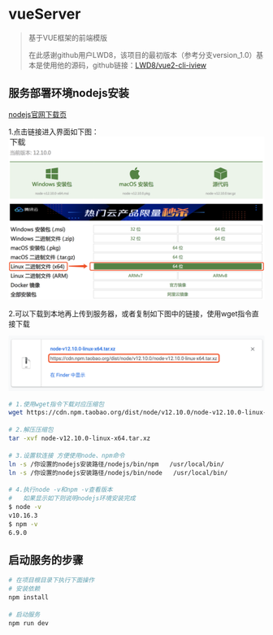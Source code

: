 <h1 > vueServer </h1>

> 基于VUE框架的前端模版
> 
>在此感谢github用户LWD8，该项目的最初版本（参考分支version_1.0）基本是使用他的源码，github链接：[LWD8/vue2-cli-iview](https://github.com/LWD8/vue2-cli-iview)

<h2 > 服务部署环境nodejs安装 </h2>

[nodejs官网下载页](http://nodejs.cn/download/)

1.点击链接进入界面如下图：
![如果图片未显示，请检查路径](./src/images/vueServer-1.png)

2.可以下载到本地再上传到服务器，或者复制如下图中的链接，使用wget指令直接下载

![如果图片未显示，请检查路径](./src/images/vueServer-2.png)
```bash
# 1.使用wget指令下载对应压缩包
wget https://cdn.npm.taobao.org/dist/node/v12.10.0/node-v12.10.0-linux-x64.tar.xz

# 2.解压压缩包
tar -xvf node-v12.10.0-linux-x64.tar.xz

# 3.设置软连接 方便使用node、npm命令
ln -s /你设置的nodejs安装路径/nodejs/bin/npm   /usr/local/bin/ 
ln -s /你设置的nodejs安装路径/nodejs/bin/node   /usr/local/bin/

# 4.执行node -v和npm -v查看版本
#   如果显示如下则说明nodejs环境安装完成
$ node -v
v10.16.3
$ npm -v
6.9.0
```



<h2 > 启动服务的步骤 </h2>

``` bash
# 在项目根目录下执行下面操作
# 安装依赖
npm install

# 启动服务
npm run dev
```

